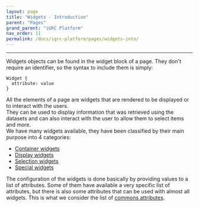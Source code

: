 ```yaml
---
layout: page
title: "Widgets - Introduction"
parent: "Pages"
grand_parent: "iGRC Platform"
nav_order: 11
permalink: /docs/igrc-platform/pages/widgets-into/
---
```

---

Widgets objects can be found in the widget block of a page. They don't require an identifier, so the syntax to include them is simply:   

```
Widget {
  attribute: value
}
```

All the elements of a page are widgets that are rendered to be displayed or to interact with the users.    
They can be used to display information that was retrieved using the datasets and can also interact with the user to allow them to select items and more.   
We have many widgets available, they have been classified by their main purpose into 4 categories:   

- [Container widgets](igrc-platform/pages/containers-widgets.md)
- [Display widgets](igrc-platform/pages/display-widgets/display-widgets.md)
- [Selection widgets](igrc-platform/pages/selection-widgets.md)
- [Special widgets](igrc-platform/pages/special-widgets.md)

The configuration of the widgets is done basically by providing values to a list of attributes. Some of them have available a very specific list of attributes, but there is also some attributes that can be used with almost all widgets. This is what we consider the list of [commons attributes](igrc-platform/pages/widgets-common-attributes.md).
